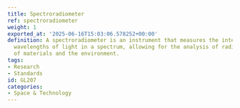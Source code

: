 ```yaml
---
title: Spectroradiometer
ref: spectroradiometer
weight: 1
exported_at: '2025-06-16T15:03:06.578252+00:00'
definition: A spectroradiometer is an instrument that measures the intensity of different
  wavelengths of light in a spectrum, allowing for the analysis of radiative properties
  of materials and the environment.
tags:
- Research
- Standards
id: GL207
categories:
- Space & Technology
---
```


